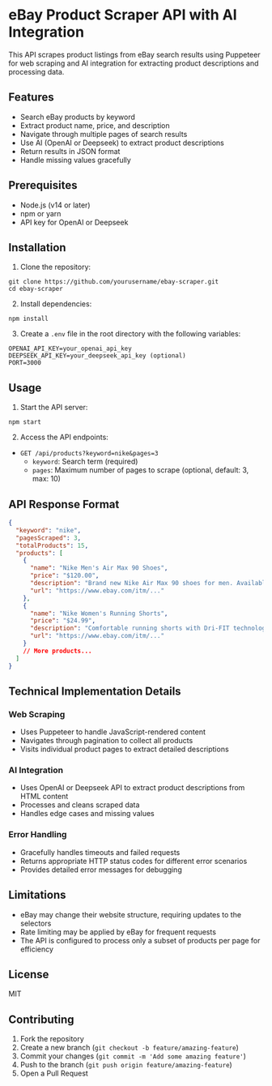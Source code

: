 # eBay Product Scraper API with AI Integration

This API scrapes product listings from eBay search results using Puppeteer for web scraping and AI integration for extracting product descriptions and processing data.

## Features

* Search eBay products by keyword
* Extract product name, price, and description
* Navigate through multiple pages of search results
* Use AI (OpenAI or Deepseek) to extract product descriptions
* Return results in JSON format
* Handle missing values gracefully

## Prerequisites

* Node.js (v14 or later)
* npm or yarn
* API key for OpenAI or Deepseek

## Installation

1. Clone the repository:

```
git clone https://github.com/yourusername/ebay-scraper.git
cd ebay-scraper
```

2. Install dependencies:

```
npm install
```

3. Create a `.env` file in the root directory with the following variables:

```
OPENAI_API_KEY=your_openai_api_key
DEEPSEEK_API_KEY=your_deepseek_api_key (optional)
PORT=3000
```

## Usage

1. Start the API server:

```
npm start
```

2. Access the API endpoints:

* `GET /api/products?keyword=nike&pages=3`
  * `keyword`: Search term (required)
  * `pages`: Maximum number of pages to scrape (optional, default: 3, max: 10)

## API Response Format

```json
{
  "keyword": "nike",
  "pagesScraped": 3,
  "totalProducts": 15,
  "products": [
    {
      "name": "Nike Men's Air Max 90 Shoes",
      "price": "$120.00",
      "description": "Brand new Nike Air Max 90 shoes for men. Available in multiple sizes and colors.",
      "url": "https://www.ebay.com/itm/..."
    },
    {
      "name": "Nike Women's Running Shorts",
      "price": "$24.99",
      "description": "Comfortable running shorts with Dri-FIT technology.",
      "url": "https://www.ebay.com/itm/..."
    }
    // More products...
  ]
}
```

## Technical Implementation Details

### Web Scraping

* Uses Puppeteer to handle JavaScript-rendered content
* Navigates through pagination to collect all products
* Visits individual product pages to extract detailed descriptions

### AI Integration

* Uses OpenAI or Deepseek API to extract product descriptions from HTML content
* Processes and cleans scraped data
* Handles edge cases and missing values

### Error Handling

* Gracefully handles timeouts and failed requests
* Returns appropriate HTTP status codes for different error scenarios
* Provides detailed error messages for debugging

## Limitations

* eBay may change their website structure, requiring updates to the selectors
* Rate limiting may be applied by eBay for frequent requests
* The API is configured to process only a subset of products per page for efficiency

## License

MIT

## Contributing

1. Fork the repository
2. Create a new branch (`git checkout -b feature/amazing-feature`)
3. Commit your changes (`git commit -m 'Add some amazing feature'`)
4. Push to the branch (`git push origin feature/amazing-feature`)
5. Open a Pull Request
